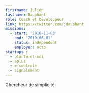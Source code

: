 ```yaml
---
firstname: Julien
lastname: Dauphant
role: Coach et Développeur
link: https://twitter.com/jdauphant
missions:
  - start: '2016-11-03'
    end: '2019-06-01'
    status: independent
    employer: octo
startups :
  - plante-et-moi
  - aplus
  - e-controle
  - signalement
---
```


Chercheur de simplicité
